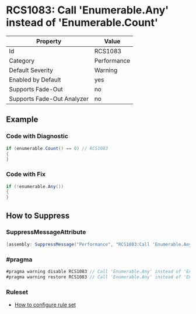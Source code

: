 # RCS1083: Call 'Enumerable\.Any' instead of 'Enumerable\.Count'

Property | Value
--- | ---
Id|RCS1083
Category|Performance
Default Severity|Warning
Enabled by Default|yes
Supports Fade\-Out|no
Supports Fade\-Out Analyzer|no

## Example

### Code with Diagnostic

```csharp
if (enumerable.Count() == 0) // RCS1083
{
}
```

### Code with Fix

```csharp
if (!enumerable.Any())
{
}
```

## How to Suppress

### SuppressMessageAttribute

```csharp
[assembly: SuppressMessage("Performance", "RCS1083:Call 'Enumerable.Any' instead of 'Enumerable.Count'.", Justification = "<Pending>")]
```

### \#pragma

```csharp
#pragma warning disable RCS1083 // Call 'Enumerable.Any' instead of 'Enumerable.Count'.
#pragma warning restore RCS1083 // Call 'Enumerable.Any' instead of 'Enumerable.Count'.
```

### Ruleset

* [How to configure rule set](../HowToConfigureAnalyzers.md)
